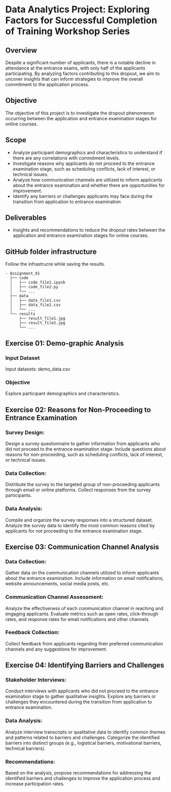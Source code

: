 # Data Analytics Project: Exploring Factors for Successful Completion of Training Workshop Series

## Overview
Despite a significant number of applicants, there is a notable decline in attendance at the entrance exams, with only half of the applicants participating. By analyzing factors contributing to this dropout, we aim to uncover insights that can inform strategies to improve the overall commitment to the application process.

## Objective
The objective of this project is to investigate the dropout phenomenon occurring between the application and entrance examination stages for online courses.

## Scope
- Analyze participant demographics and characteristics to understand if there are any correlations with commitment levels.
- Investigate reasons why applicants do not proceed to the entrance examination stage, such as scheduling conflicts, lack of interest, or technical issues.
- Analyze how communication channels are utilized to inform applicants about the entrance examination and whether there are opportunities for improvement.
- Identify any barriers or challenges applicants may face during the transition from application to entrance examination

## Deliverables
- Insights and recommendations to reduce the dropout rates between the application and entrance examination stages for online courses.

## GitHub folder infrastructure
Follow the infrastrucre while saving the results. 
```
- Assignment_01
  ├── code
  │   ├── code_file1.ipynb
  │   ├── code_file2.py
  │   └── ...
  ├── data
  │   ├── data_file1.csv
  │   ├── data_file2.csv
  │   └── ...
  └── results
      ├── result_file1.jpg
      ├── result_file2.jpg
      └── ...
```

## Exercise 01: Demo-graphic Analysis 

### Input Dataset
Input datasets: demo_data.csv

### Objective
Explore participant demographics and characteristics.

## Exercise 02: Reasons for Non-Proceeding to Entrance Examination

### Survey Design:
Design a survey questionnaire to gather information from applicants who did not proceed to the entrance examination stage.
Include questions about reasons for non-proceeding, such as scheduling conflicts, lack of interest, or technical issues.
### Data Collection:
Distribute the survey to the targeted group of non-proceeding applicants through email or online platforms.
Collect responses from the survey participants.
### Data Analysis:
Compile and organize the survey responses into a structured dataset.
Analyze the survey data to identify the most common reasons cited by applicants for not proceeding to the entrance examination stage.

## Exercise 03: Communication Channel Analysis

### Data Collection:
Gather data on the communication channels utilized to inform applicants about the entrance examination.
Include information on email notifications, website announcements, social media posts, etc.
### Communication Channel Assessment:
Analyze the effectiveness of each communication channel in reaching and engaging applicants.
Evaluate metrics such as open rates, click-through rates, and response rates for email notifications and other channels.
### Feedback Collection:
Collect feedback from applicants regarding their preferred communication channels and any suggestions for improvement.

## Exercise 04: Identifying Barriers and Challenges

### Stakeholder Interviews:
Conduct interviews with applicants who did not proceed to the entrance examination stage to gather qualitative insights.
Explore any barriers or challenges they encountered during the transition from application to entrance examination.
### Data Analysis:
Analyze interview transcripts or qualitative data to identify common themes and patterns related to barriers and challenges.
Categorize the identified barriers into distinct groups (e.g., logistical barriers, motivational barriers, technical barriers).
### Recommendations:
Based on the analysis, propose recommendations for addressing the identified barriers and challenges to improve the application process and increase participation rates.


